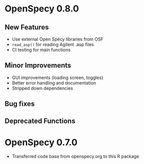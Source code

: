 # OpenSpecy 0.8.0

## New Features

- Use external Open Specy libraries from OSF
- `read_asp()` for reading Agilent .asp files
- CI testing for main functions

## Minor Improvements

- GUI improvements (loading screen, toggles)
- Better error handling and documentation
- Stripped down dependencies

## Bug fixes

## Deprecated Functions


# OpenSpecy 0.7.0

- Transferred code base from openspecy.org to this R package
